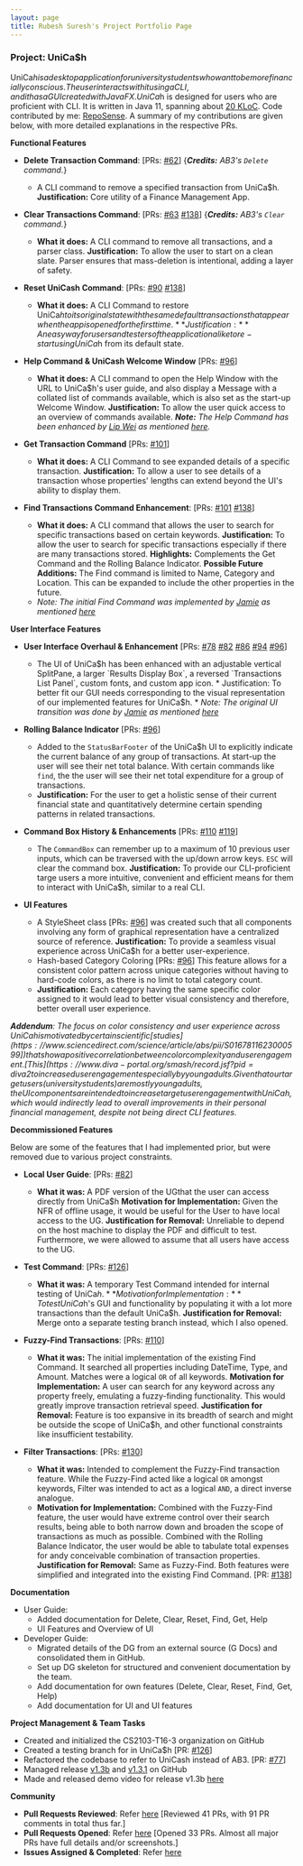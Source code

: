 ```yaml
---
layout: page
title: Rubesh Suresh's Project Portfolio Page
---
```


### Project: UniCa$h

UniCa$h is a desktop application for university students who want to be more financially conscious.
The user interacts with it using a CLI, and it has a GUI created with JavaFX. UniCa$h is designed
for users who are proficient with CLI. It is written in Java 11, spanning about [20 KLoC](https://nus-cs2103-ay2324s1.github.io/tp-dashboard/?search=T16-3&sort=groupTitle&sortWithin=title&timeframe=commit&mergegroup=AY2324S1-CS2103-T16-3%2Ftp%5Bmaster%5D&groupSelect=groupByRepos&breakdown=true&checkedFileTypes=docs~functional-code~test-code&since=2023-09-22&isTabOnMergedGroup=true&tabOpen=true&tabType=authorship&tabAuthor=elhy1999&tabRepo=AY2324S1-CS2103-T16-3%2Ftp%5Bmaster%5D&authorshipIsMergeGroup=true&authorshipFileTypes=docs~functional-code~test-code&authorshipIsBinaryFileTypeChecked=false&authorshipIsIgnoredFilesChecked=false).
Code contributed by me: [RepoSense](https://nus-cs2103-ay2324s1.github.io/tp-dashboard/?search=T16-3&sort=groupTitle&sortWithin=title&timeframe=commit&mergegroup=&groupSelect=groupByRepos&breakdown=true&checkedFileTypes=docs~functional-code~test-code&since=2023-09-22&tabOpen=true&tabType=authorship&tabAuthor=sp4ce-cowboy&tabRepo=AY2324S1-CS2103-T16-3%2Ftp%5Bmaster%5D&authorshipIsMergeGroup=false&authorshipFileTypes=docs~functional-code~test-code&authorshipIsBinaryFileTypeChecked=false&authorshipIsIgnoredFilesChecked=false). A summary of my contributions are given below, with more detailed
explanations in the respective PRs.

**Functional Features**

* **Delete Transaction Command**: [PRs: [#62](https://github.com/AY2324S1-CS2103-T16-3/tp/pull/62)]
  {_**Credits:** AB3's `Delete` command._}
  * A CLI command to remove a specified transaction from UniCa$h. **Justification:** Core utility of a Finance Management App.

* **Clear Transactions Command**: [PRs:
[#63](https://github.com/AY2324S1-CS2103-T16-3/tp/pull/63)
[#138](https://github.com/AY2324S1-CS2103-T16-3/tp/pull/138/)]
  {_**Credits:** AB3's `Clear` command._}
  * **What it does:** A CLI command to remove all transactions, and a parser class. **Justification:** To allow the user to start on a clean slate. Parser ensures that
  mass-deletion is intentional, adding a layer of safety.

* **Reset UniCash Command**: [PRs:
[#90](https://github.com/AY2324S1-CS2103-T16-3/tp/pull/90)
[#138](https://github.com/AY2324S1-CS2103-T16-3/tp/pull/138/)]
  * **What it does:** A CLI Command to restore UniCa$h to its original state with
  the same default transactions that appear when the app is opened for the first time. **Justification:** An easy way for users and testers of the application alike to re-start
  using UniCa$h from its default state.

* **Help Command & UniCash Welcome Window** [PRs:
  [#96](https://github.com/AY2324S1-CS2103-T16-3/tp/pull/96)]
  * **What it does:** A CLI command to open the Help Window with the 
  URL to UniCa$h's user guide, and also display a Message with a collated list of commands available,
  which is also set as the start-up Welcome Window. **Justification:** To allow the user quick access to an overview of commands available.
_**Note:** The Help Command has been enhanced by [Lip Wei](https://github.com/lipwei1808)
        as mentioned [here](lipwei1808.md)._
 
* **Get Transaction Command** [PRs: 
[#101](https://github.com/AY2324S1-CS2103-T16-3/tp/pull/101)]
  * **What it does:** A CLI Command to see expanded details of a specific transaction. **Justification:** To allow a user to see details of a transaction whose properties' lengths
  can extend beyond the UI's ability to display them.

* **Find Transactions Command Enhancement**: [PRs:
  [#101](https://github.com/AY2324S1-CS2103-T16-3/tp/pull/101)
  [#138](https://github.com/AY2324S1-CS2103-T16-3/tp/pull/138)]
  * **What it does:** A CLI command that allows the user to search for specific transactions based
  on certain keywords. **Justification:** To allow the user to search for specific transactions especially if there are
  many transactions stored. **Highlights:** Complements the Get Command and the Rolling Balance Indicator. **Possible Future Additions:** The Find command is limited to Name, Category and Location. This
  can be expanded to include the other properties in the future.
  * _Note: The initial Find Command was implemented by [Jamie](https://github.com/jamz903)
  as mentioned [here](jamz903.md)_

**User Interface Features**

* **User Interface Overhaul & Enhancement** [PRs:
[#78](https://github.com/AY2324S1-CS2103-T16-3/tp/pull/78)
[#82](https://github.com/AY2324S1-CS2103-T16-3/tp/pull/82)
[#86](https://github.com/AY2324S1-CS2103-T16-3/tp/pull/86)
[#94](https://github.com/AY2324S1-CS2103-T16-3/tp/pull/94)
[#96](https://github.com/AY2324S1-CS2103-T16-3/tp/pull/96)]
  * The UI of UniCa$h has been enhanced with an adjustable vertical SplitPane,
  a larger `Results Display Box`, a reversed `Transactions List Panel`, custom fonts,
  and custom app icon. * Justification:
  To better fit our GUI needs corresponding to the visual representation of our implemented
  features for UniCa$h. * _Note: The original UI transition was done by [Jamie](https://github.com/jamz903) as mentioned [here](jamz903.md)_

* **Rolling Balance Indicator** [PRs: [#96](https://github.com/AY2324S1-CS2103-T16-3/tp/pull/96)]
  * Added to the `StatusBarFooter` of the UniCa$h UI to explicitly indicate the current balance of any group
  of transactions. At start-up the user will see their net total balance. With certain commands like `find`, the
  the user will see their net total expenditure for a group of transactions.
  * **Justification:** For the user to get a holistic sense of their current financial state and
    quantitatively determine certain spending patterns in related transactions.
* **Command Box History & Enhancements** [PRs:
[#110](https://github.com/AY2324S1-CS2103-T16-3/tp/pull/110)
[#119](https://github.com/AY2324S1-CS2103-T16-3/tp/pull/119)]
  * The `CommandBox` can remember up to a maximum of 10 previous user inputs,
  which can be traversed with the up/down arrow keys. `ESC` will clear the command box. 
  **Justification:** To provide our CLI-proficient targe users a more intuitive,
  convenient and efficient means for them to interact with UniCa$h, similar to a real CLI.

* **UI Features** 
  * A StyleSheet class [PRs: [#96](https://github.com/AY2324S1-CS2103-T16-3/tp/pull/96)] was created such that all components involving any form of graphical
  representation have a centralized source of reference.
  **Justification:** To provide a seamless visual experience across UniCa$h for a better user-experience.
  * Hash-based Category Coloring [PRs: [#96](https://github.com/AY2324S1-CS2103-T16-3/tp/pull/96)] This feature allows for a consistent color pattern across unique categories without having to hard-code colors, as 
  there is no limit to total category count.
  * **Justification:** Each category having the same specific color assigned to it would lead to better
  visual consistency and therefore, better overall user experience.


_**Addendum**: The focus on color consistency and user experience across UniCa$h is motivated
by certain scientific [studies](https://www.sciencedirect.com/science/article/abs/pii/S0167811623000599]) that show a positive correlation between color complexity
and user engagement. [This](https://www.diva-portal.org/smash/record.jsf?pid=diva2%3A1788177&dswid=-2283) study also found out that certain design elements contribute
to increased user engagement especially by young adults. Given that our target users
(university students) are mostly young adults, the UI components are intended to increase target
user engagement with UniCa$h, which would indirectly lead to overall improvements in their
personal financial management, despite not being direct CLI features._

**Decommissioned Features**

Below are some of the features that I had implemented prior, but were removed due to various project constraints.

* **Local User Guide**: [PRs: [#82](https://github.com/AY2324S1-CS2103-T16-3/tp/pull/82)]
  * **What it was:** A PDF version of the UGthat the user can access directly from UniCa$h 
  **Motivation for Implementation:** Given the NFR of offline usage, it would be useful for the User to
  have local access to the UG.
  **Justification for Removal:** Unreliable to depend on the host machine to display the PDF and
  difficult to test. Furthermore, we were allowed to assume that all users have access to the UG.

* **Test Command**: [PRs: [#126](https://github.com/AY2324S1-CS2103-T16-3/tp/pull/126)]
  * **What it was:** A temporary Test Command intended for internal testing of UniCa$h.
  **Motivation for Implementation:** To test UniCa$h's GUI and functionality by populating it with a
  lot more transactions than the default UniCa$h. 
  **Justification for Removal:** Merge onto a separate testing branch instead, which I also opened.

* **Fuzzy-Find Transactions**: [PRs: [#110](https://github.com/AY2324S1-CS2103-T16-3/tp/pull/110)]
  * **What it was:** The initial implementation of the existing Find Command. It searched all properties including
  DateTime, Type, and Amount. Matches were a logical `OR` of all keywords.
  **Motivation for Implementation:** A user can search for any keyword across any property freely,
  emulating a fuzzy-finding functionality. This would greatly improve transaction retrieval speed.
  **Justification for Removal:** Feature is too expansive in its breadth of search and might be outside
  the scope of UniCa$h, and other functional constraints like insufficient testability.

* **Filter Transactions**: [PRs: [#130](https://github.com/AY2324S1-CS2103-T16-3/tp/pull/130)]
  * **What it was:** Intended to complement the Fuzzy-Find transaction feature. While the Fuzzy-Find
  acted like a logical `OR` amongst keywords, Filter was intended to act as a logical `AND`, a direct inverse analogue.
  * **Motivation for Implementation:** Combined with the Fuzzy-Find feature, the user would have extreme control
  over their search results, being able to both narrow down and broaden the scope of transactions as much as possible.
  Combined with the Rolling Balance Indicator, the user would be able to tabulate total expenses for andy conceivable
  combination of transaction properties. **Justification for Removal:** Same as Fuzzy-Find.
  Both features were simplified and integrated into the existing Find Command.
[PR: [#138](https://github.com/AY2324S1-CS2103-T16-3/tp/pull/138)]

**Documentation**
* User Guide:
  * Added documentation for Delete, Clear, Reset, Find, Get, Help
  * UI Features and Overview of UI
* Developer Guide:
  * Migrated details of the DG from an external source (G Docs) and consolidated them in GitHub.
  * Set up DG skeleton for structured and convenient documentation by the team.
  * Add documentation for own features (Delete, Clear, Reset, Find, Get, Help)
  * Add documentation for UI and UI features

**Project Management & Team Tasks**
* Created and initialized the CS2103-T16-3 organization on GitHub
* Created a testing branch for in UniCa$h [PR: [#126](https://github.com/AY2324S1-CS2103-T16-3/tp/pull/126)]
* Refactored the codebase to refer to UniCash instead of AB3. [PR: [#77](https://github.com/AY2324S1-CS2103-T16-3/tp/pull/62)]
* Managed release [v1.3b](https://github.com/AY2324S1-CS2103-T16-3/tp/releases/tag/v1.3b) and [v1.3.1](https://github.com/AY2324S1-CS2103-T16-3/tp/releases/tag/v1.3.1) on GitHub
* Made and released demo video for release v1.3b [here](https://github.com/AY2324S1-CS2103-T16-3/tp/releases/tag/v1.3b)

**Community**
* **Pull Requests Reviewed**: Refer [here](https://github.com/AY2324S1-CS2103-T16-3/tp/pulls?q=is%3Apr+reviewed-by%3Asp4ce-cowboy)
[Reviewed 41 PRs, with 91 PR comments in total thus far.]
* **Pull Requests Opened**: Refer [here](https://github.com/AY2324S1-CS2103-T16-3/tp/pulls?q=is%3Apr+author%3Asp4ce-cowboy+)
[Opened 33 PRs. Almost all major PRs have full details and/or screenshots.]
* **Issues Assigned & Completed**: Refer [here](https://github.com/AY2324S1-CS2103-T16-3/tp/issues?q=is%3Aissue+author%3Asp4ce-cowboy+is%3Aclosed+)


